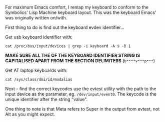 For maximum Emacs comfort, I remap my keyboard to conform to the Symbolics'
Lisp Machine keyboard layout. This was the keyboard Emacs' was originally
written on/with.

First thing to do is find out the keyboard evdev identifier...

Get usb keyboard identifier with:

``` shell
cat /proc/bus/input/devices | grep -i keyboard -A 9 -B 1
```

**MAKE SURE ALL THE OF THE KEYBOARD IDENTIFIER STRING IS CAPITALISED APART FROM
THE SECTION DELIMITERS** (`b****v***p***`)

Get AT laptop keyboards with:

``` shell
cat /sys/class/dmi/id/modalias
```

Next - find the correct keycodes use the evtest utility with the path to the
input device as the parameter, eg. `/dev/input/event0`. The keycode is the
unique identifier after the string "value".

One thing to note is that Meta refers to Super in the output from evtest, not
Alt as you might expect.
